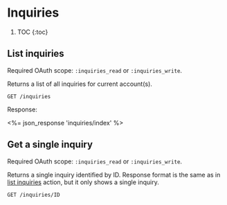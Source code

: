# Inquiries

1. TOC
{:toc}


## List inquiries

Required OAuth scope: `:inquiries_read` or `:inquiries_write`.

Returns a list of all inquiries for current account(s).

~~~
GET /inquiries
~~~

Response:

<%= json_response 'inquiries/index' %>

## Get a single inquiry

Required OAuth scope: `:inquiries_read` or `:inquiries_write`.


Returns a single inquiry identified by ID. Response format is the same as in
[list inquiries](#list-inquiries) action, but it only shows a single inquiry.

~~~
GET /inquiries/ID
~~~
